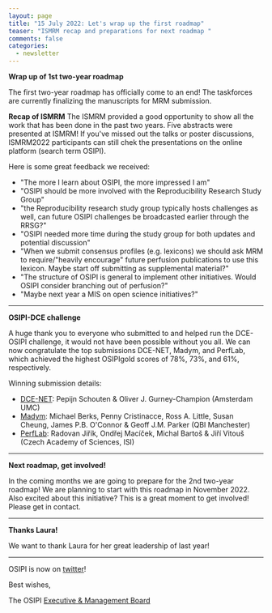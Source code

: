 ```yaml
---
layout: page
title: "15 July 2022: Let's wrap up the first roadmap"
teaser: "ISMRM recap and preparations for next roadmap "
comments: false
categories:
  - newsletter
---
```


**Wrap up of 1st two-year roadmap** 

The first two-year roadmap has officially come to an end! 
The taskforces are currently finalizing the manuscripts for MRM submission.

**Recap of ISMRM**
The ISMRM provided a good opportunity to show all the work that has been done in the past two years.
Five abstracts were presented at ISMRM! If you've missed out the talks or poster discussions, ISMRM2022 participants can still chek the presentations on the online platform (search term OSIPI). 

Here is some great feedback we received:
- "The more I learn about OSIPI, the more impressed I am"
- "OSIPI should be more involved with the Reproducibility Research Study Group"
- "the Reproducibility research study group typically hosts challenges as well, can future OSIPI challenges be broadcasted earlier through the RRSG?"
- "OSIPI needed more time during the study group for both updates and potential discussion"
- "When we submit consensus profiles (e.g. lexicons) we should ask MRM to require/"heavily encourage" future perfusion publications to use this lexicon. Maybe start off submitting as supplemental material?"
- "The structure of OSIPI is general to implement other initiatives. Would OSIPI consider branching out of perfusion?"  
- "Maybe next year a MIS on open science initiatives?" 

---
**OSIPI-DCE challenge**

A huge thank you to everyone who submitted to and helped run the DCE-OSIPI challenge, it would not have been possible without you all. We can now congratulate the top submissions DCE-NET, Madym, and PerfLab, which achieved the highest OSIPIgold scores of 78%, 73%, and 61%, respectively.
 
Winning submission details: 
- [DCE-NET](https://github.com/oliverchampion/DCENET): Pepijn Schouten & Oliver J. Gurney-Champion (Amsterdam UMC)
- [Madym](https://gitlab.com/manchester_qbi/manchester_qbi_public/osipi-dce-challenge): Michael Berks, Penny Cristinacce, Ross A. Little, Susan Cheung, James P.B. O'Connor & Geoff J.M. Parker (QBI Manchester)
- [PerfLab](http://perflab.cerit-sc.cz/): Radovan Jiřík, Ondřej Macíček, Michal Bartoš & Jiří Vitouš (Czech Academy of Sciences, ISI)

___

**Next roadmap, get involved!**

In the coming months we are going to prepare for the 2nd two-year roadmap! 
We are planning to start with this roadmap in November 2022. 
Also excited about this initiative? This is a great moment to get involved! Please get in contact.

---

**Thanks Laura!**

We want to thank Laura for her great leadership of last year!

---


OSIPI is now on [twitter](https://twitter.com/OSIPI_ISMRM)! 

Best wishes,

The OSIPI [Executive & Management Board](https://www.osipi.org/emb/)

